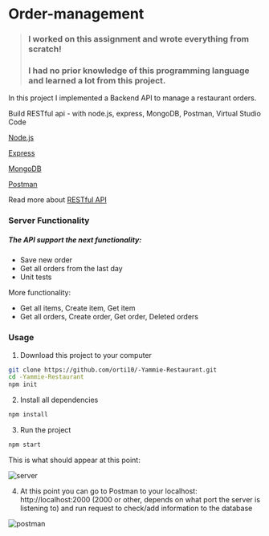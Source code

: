 # Order-management
>### I worked on this assignment and wrote everything from scratch!
>### I had no prior knowledge of this programming language and learned a lot from this project.

In this project I implemented a Backend API to manage a restaurant orders.

Build RESTful api - with node.js, express, MongoDB, Postman, Virtual Studio Code

[Node.js](https://docs.npmjs.com/downloading-and-installing-node-js-and-npm)

[Express](https://expressjs.com/en/starter/hello-world.html)

[MongoDB](https://www.mongodb.com/)

[Postman](https://www.postman.com/)

Read more about [RESTful API](https://searchapparchitecture.techtarget.com/definition/RESTful-API)
  

### Server Functionality
##### The API support the next functionality:
- Save new order
- Get all orders from the last day
- Unit tests

More functionality:
- Get all items, Create item, Get item
- Get all orders, Create order, Get order, Deleted orders


### Usage
1. Download this project to your computer
```sh
git clone https://github.com/orti10/-Yammie-Restaurant.git
cd -Yammie-Restaurant
npm init
```

2. Install all dependencies
```sh
npm install
```

3. Run the project
```sh
npm start
```

This is what should appear at this point:

![server](https://user-images.githubusercontent.com/44768171/136670657-04425381-d26c-4287-b0ba-1bdc85eedac9.jpeg)

4. At this point you can go to Postman to your localhost: http://localhost:2000 (2000 or other, depends on what port the server is listening to)
and run request to check/add information to the database

![postman](https://user-images.githubusercontent.com/44768171/136682854-6f2313d0-26c4-4429-a070-ec87550d1be0.jpeg)

